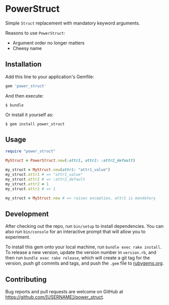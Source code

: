 # PowerStruct

Simple `Struct` replacement with mandatory keyword arguments.

Reasons to use `PowerStruct`:

* Argument order no longer matters
* Cheesy name


## Installation

Add this line to your application's Gemfile:

```ruby
gem 'power_struct'
```

And then execute:

    $ bundle

Or install it yourself as:

    $ gem install power_struct

## Usage

```ruby
require "power_struct"

MyStruct = PowerStruct.new(:attr1, attr2: :attr2_default)

my_struct = MyStruct.new(attr1: "attr1_value")
my_struct.attr1 # => "attr1_value"
my_struct.attr2 # => :attr2_default
my_struct.attr2 = 1
my_struct.attr2 # => 1

my_struct = MyStruct.new # => raises exception, attr1 is mandatory
```

## Development

After checking out the repo, run `bin/setup` to install dependencies. You can also run `bin/console` for an interactive prompt that will allow you to experiment.

To install this gem onto your local machine, run `bundle exec rake install`. To release a new version, update the version number in `version.rb`, and then run `bundle exec rake release`, which will create a git tag for the version, push git commits and tags, and push the `.gem` file to [rubygems.org](https://rubygems.org).

## Contributing

Bug reports and pull requests are welcome on GitHub at https://github.com/[USERNAME]/power_struct.

